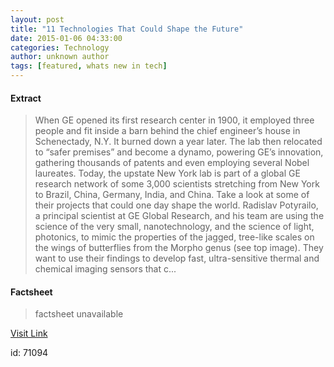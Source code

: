 ```yaml
---
layout: post
title: "11 Technologies That Could Shape the Future"
date: 2015-01-06 04:33:00
categories: Technology
author: unknown author
tags: [featured, whats new in tech]
---
```



#### Extract
>When GE opened its first research center in 1900, it employed three people and fit inside a barn behind the chief engineer&#8217;s house in Schenectady, N.Y. It burned down a year later. The lab then relocated to “safer premises” and become a dynamo, powering GE’s innovation, gathering thousands of patents and even employing several Nobel laureates. Today, the upstate New York lab is part of a global GE research network of some 3,000 scientists stretching from New York to Brazil, China, Germany, India, and China. Take a look at some of their projects that could one day shape the world. Radislav Potyrailo, a principal scientist at GE Global Research, and his team are using the science of the very small, nanotechnology, and the science of light, photonics, to mimic the properties of the jagged, tree-like scales on the wings of butterflies from the Morpho genus (see top image). They want to use their findings to develop fast, ultra-sensitive thermal and chemical imaging sensors that c...

#### Factsheet
>factsheet unavailable

[Visit Link](http://www.gereports.com/post/106571318265)

id:   71094
